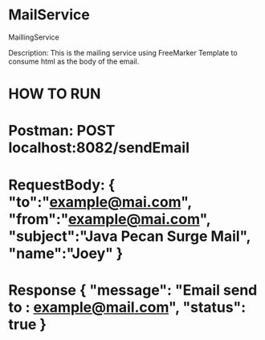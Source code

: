 # MailService
MaillingService

Description: This is the mailing service using FreeMarker Template to consume html as the body of the email.

 HOW TO RUN
=====================================================================================
                                             
				      
Postman: POST localhost:8082/sendEmail
===================================
RequestBody: 
{
	"to":"example@mai.com",
	"from":"example@mai.com",
	"subject":"Java Pecan Surge Mail",
	"name":"Joey"
}
===================================
Response
{
    "message": "Email send to : example@mail.com",
    "status": true
}
=====================================================================================
